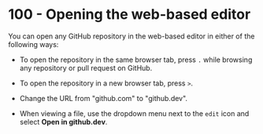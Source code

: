 # 100 - Opening the web-based editor

You can open any GitHub repository in the web-based editor in either of the following ways:

- To open the repository in the same browser tab, press ```.``` while browsing any repository or pull request on GitHub.

- To open the repository in a new browser tab, press ```>```.

- Change the URL from "github.com" to "github.dev".

- When viewing a file, use the dropdown menu next to the ```edit``` icon and select **Open in github.dev**.

